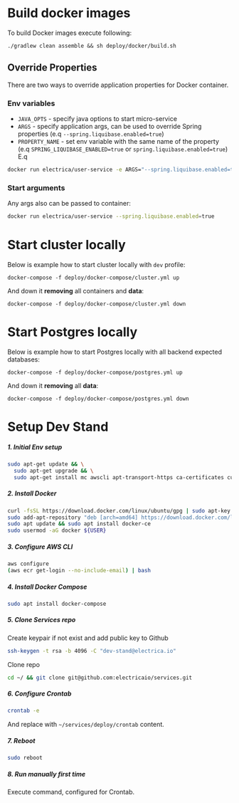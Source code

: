 # Build docker images
To build Docker images execute following:
```
./gradlew clean assemble && sh deploy/docker/build.sh
```

## Override Properties
There are two ways to override application properties for Docker container.

### Env variables
- `JAVA_OPTS` - specify java options to start micro-service
- `ARGS` - specify application args, can be used to override Spring properties (e.q `--spring.liquibase.enabled=true`)
- `PROPERTY_NAME` - set env variable with the same name of the property (e.q `SPRING_LIQUIBASE_ENABLED=true` or `spring.liquibase.enabled=true`) 
E.q
```bash
docker run electrica/user-service -e ARGS="--spring.liquibase.enabled=true" -e JAVA_OPTS="Xmx256" -e SPRING_RABBIT_HOST=localhost 
```

### Start arguments
Any args also can be passed to container:
```bash
docker run electrica/user-service --spring.liquibase.enabled=true
```

# Start cluster locally
Below is example how to start cluster locally with `dev` profile:
```
docker-compose -f deploy/docker-compose/cluster.yml up
```
And down it **removing** all containers and **data**:
```
docker-compose -f deploy/docker-compose/cluster.yml down
```

# Start Postgres locally
Below is example how to start Postgres locally with all backend expected databases:
```
docker-compose -f deploy/docker-compose/postgres.yml up
```
And down it **removing** all **data**:
```
docker-compose -f deploy/docker-compose/postgres.yml down
```

# Setup Dev Stand

##### 1. Initial Env setup
```bash
sudo apt-get update && \
  sudo apt-get upgrade && \
  sudo apt-get install mc awscli apt-transport-https ca-certificates curl software-properties-common
```

##### 2. Install Docker
```bash
curl -fsSL https://download.docker.com/linux/ubuntu/gpg | sudo apt-key add -
sudo add-apt-repository "deb [arch=amd64] https://download.docker.com/linux/ubuntu bionic stable"
sudo apt update && sudo apt install docker-ce
sudo usermod -aG docker ${USER}
```

##### 3. Configure AWS CLI
```bash
aws configure
(aws ecr get-login --no-include-email) | bash
```

##### 4. Install Docker Compose
```bash
sudo apt install docker-compose
```

##### 5. Clone Services repo
Create keypair if not exist and add public key to Github 
```bash
ssh-keygen -t rsa -b 4096 -C "dev-stand@electrica.io"
```
Clone repo
```bash
cd ~/ && git clone git@github.com:electricaio/services.git
```

##### 6. Configure Crontab
```bash
crontab -e
```
And replace with `~/services/deploy/crontab` content.

##### 7. Reboot
```bash
sudo reboot
```

##### 8. Run manually first time
Execute command, configured for Crontab.
